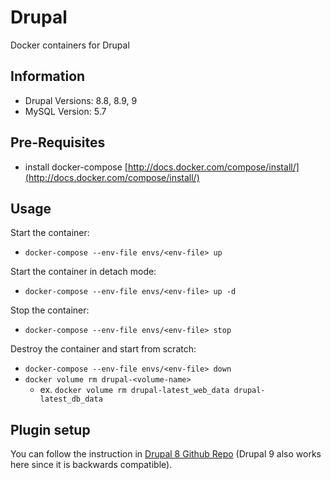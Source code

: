 Drupal
============
Docker containers for Drupal

## Information
- Drupal Versions: 8.8, 8.9, 9
- MySQL Version: 5.7

## Pre-Requisites
- install docker-compose [http://docs.docker.com/compose/install/](http://docs.docker.com/compose/install/)

## Usage
Start the container:
- ```docker-compose --env-file envs/<env-file> up```

Start the container in detach mode:
- ```docker-compose --env-file envs/<env-file> up -d```

Stop the container:
- ```docker-compose --env-file envs/<env-file> stop```

Destroy the container and start from scratch:
- ```docker-compose --env-file envs/<env-file> down```
- ```docker volume rm drupal-<volume-name>```
    - ex. ```docker volume rm drupal-latest_web_data drupal-latest_db_data```

## Plugin setup
You can follow the instruction in [Drupal 8 Github Repo](https://github.com/tawk/tawk-drupal8) (Drupal 9 also works here since it is backwards compatible).
